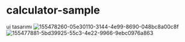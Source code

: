 # calculator-sample
ui tasarımı
![155478260-05e30110-3144-4e99-8690-048bc8a00c8f](https://user-images.githubusercontent.com/95204399/173357710-a9bbab22-0f18-435e-b6cf-ce26977646d0.png)
![155477881-5bd39925-55c3-4e22-9966-9ebc0976a863](https://user-images.githubusercontent.com/95204399/173357754-3c1613b4-9a50-4efa-8895-0df4b3c1aee9.png)
